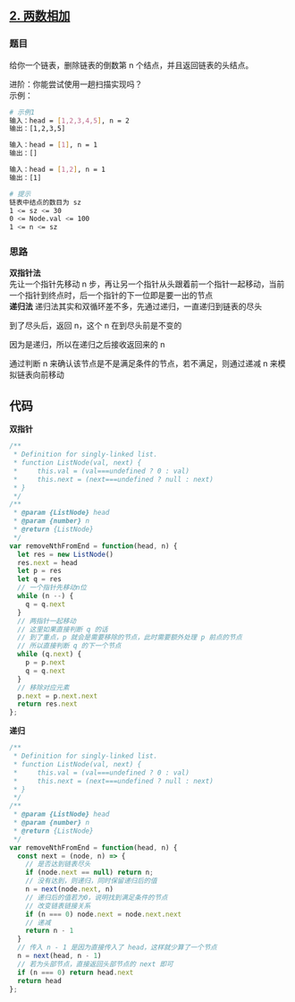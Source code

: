## [2. 两数相加](https://leetcode-cn.com/problems/add-two-numbers/)
### 题目
给你一个链表，删除链表的倒数第 n 个结点，并且返回链表的头结点。

进阶：你能尝试使用一趟扫描实现吗？\
示例：
```sh
# 示例1
输入：head = [1,2,3,4,5], n = 2
输出：[1,2,3,5]

输入：head = [1], n = 1
输出：[]

输入：head = [1,2], n = 1
输出：[1]

# 提示
链表中结点的数目为 sz
1 <= sz <= 30
0 <= Node.val <= 100
1 <= n <= sz
```
### 思路
**双指针法**\
先让一个指针先移动 n 步，再让另一个指针从头跟着前一个指针一起移动，当前一个指针到终点时，后一个指针的下一位即是要一出的节点\
**递归法**
递归法其实和双循环差不多，先通过递归，一直递归到链表的尽头

到了尽头后，返回 n，这个 n 在到尽头前是不变的

因为是递归，所以在递归之后接收返回来的 n

通过判断 n 来确认该节点是不是满足条件的节点，若不满足，则通过递减 n 来模拟链表向前移动
## 代码
**双指针**
```javascript
/**
 * Definition for singly-linked list.
 * function ListNode(val, next) {
 *     this.val = (val===undefined ? 0 : val)
 *     this.next = (next===undefined ? null : next)
 * }
 */
/**
 * @param {ListNode} head
 * @param {number} n
 * @return {ListNode}
 */
var removeNthFromEnd = function(head, n) {
  let res = new ListNode()
  res.next = head
  let p = res
  let q = res
  // 一个指针先移动n位
  while (n --) {
    q = q.next
  }
  // 两指针一起移动
  // 这里如果直接判断 q 的话
  // 到了重点，p 就会是需要移除的节点，此时需要额外处理 p 前点的节点
  // 所以直接判断 q 的下一个节点
  while (q.next) {
    p = p.next
    q = q.next
  }
  // 移除对应元素
  p.next = p.next.next
  return res.next
};
```
**递归**
```javascript
/**
 * Definition for singly-linked list.
 * function ListNode(val, next) {
 *     this.val = (val===undefined ? 0 : val)
 *     this.next = (next===undefined ? null : next)
 * }
 */
/**
 * @param {ListNode} head
 * @param {number} n
 * @return {ListNode}
 */
var removeNthFromEnd = function(head, n) {
  const next = (node, n) => {
    // 是否达到链表尽头
    if (node.next == null) return n;
    // 没有达到，则递归，同时保留递归后的值
    n = next(node.next, n)
    // 递归后的值若为0，说明找到满足条件的节点
    // 改变链表链接关系
    if (n === 0) node.next = node.next.next
    // 递减
    return n - 1
  }
  // 传入 n - 1 是因为直接传入了 head，这样就少算了一个节点
  n = next(head, n - 1)
  // 若为头部节点，直接返回头部节点的 next 即可
  if (n === 0) return head.next
  return head
};
```



